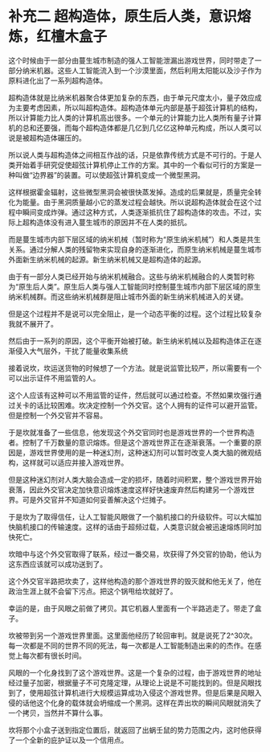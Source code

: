 # 补充二 超构造体，原生后人类，意识熔炼，红檀木盒子

这个时候由于一部分由蔓生城市制造的强人工智能泄漏出游戏世界，同时带走了一部分纳米机器。这些人工智能流入到一个沙漠里面，然后利用太阳能以及沙子作为原料进化出了一系列超构造体。

超构造体就是比纳米机器聚合体更加复杂的东西，由于单元尺度太小，量子效应成为主要考虑因素，所以叫超构造体。超构造体单元内部是基于超弦计算机的结构，所以计算能力比人类的计算机高出很多。一个单元的计算能力比人类所有量子计算机的总和还要强，而每个超构造体都是几亿到几亿亿这种单元构成，所以人类可以说是被超构造体碾压的。

所以说人类与超构造体之间相互作战的话，只是依靠传统方式是不可行的。于是人类开始着手研究促使超弦计算机停止工作的方案。其中的一个看似可行的方案是一种叫做“边界器”的装置。可以使超弦计算机变成一个微型黑洞。

这样根据霍金辐射，这些微型黑洞会被很快蒸发掉。造成的后果就是，质量完全转化为能量。由于黑洞质量越小它的蒸发过程会越快。所以说超构造体就会在这个过程中瞬间变成炸弹。通过这种方式，人类逐渐抵抗住了超构造体的攻击。不过，实际上超构造体没有进入蔓生城市的原因并不在人类的抵抗。

而是蔓生城市内部下层区域的纳米机械（暂时称为“原生纳米机械”）和人类是共生关系。通过分解人类的残留物来实现自身的逐渐进化，而原生纳米机械是蔓生城市外面新生纳米机械的起源。新生纳米机械又是超构造体的起源。

由于有一部分人类已经开始与纳米机械融合。这些与纳米机械融合的人类暂时称为“原生后人类”。原生后人类与强人工智能同时控制蔓生城市内部下层区域的原生纳米机械群。而这些纳米机械群是阻止城市外面的新生纳米机械进入的关键。

但是这个过程并不是说可以完全阻止，是一个动态平衡的过程。这个过程比较复杂我就不展开了。

然后由于一系列的原因，这个平衡开始被打破。新生纳米机械以及超构造体正在逐渐侵入大气层外，干扰了能量收集系统

接着说坎，坎运送货物的时候想了一个方法。就是说监管比较严，所以需要有一个可以出示证件不用监管的人。

这个人应该有这种可以不用监管的证件，然后就可以通过检查。不然如果坎强行通过关卡的话比较困难。坎决定控制一个外交官。这个人拥有的证件可以避开监管。但是控制一个外交官并不容易。

于是坎就准备了一些信息，他发现这个外交官同时也是游戏世界的一个世界构造者。控制了千万数量的意识熔炼。但是这个游戏世界正在逐渐衰落。一个重要的原因是，游戏世界使用的是一种迷幻剂，这种迷幻剂可以暂时改变人类大脑的微观结构，这样就可以适应并接入游戏世界。

但是这种迷幻剂对人类大脑会造成一定的损坏，随着时间积累，整个游戏世界开始衰落，因此外交官决定加快意识熔炼速度这样好快速废弃然后构建另一个游戏世界。可是外交官并不知道如何妥善解决这个烂摊子。

于是坎为了取得信任，让人工智能风眼做了一个脑机接口的升级软件。可以大幅加快脑机接口的传输速度。这样的话由于超频过载，人类意识就会被迅速熔炼同时加快死亡。

坎暗中与这个外交官取得了联系，经过一番交易，坎获得了外交官的协助，他认为这东西应该就可以成功送到了。

这个外交官半路把坎卖了，这样他构造的那个游戏世界的毁灭就和他无关了，他在政治生涯上就不会留下污点。把这个锅甩给坎就好了。

幸运的是，由于风眼之前做了拷贝。其它机器人里面有一个半路逃走了。带走了盒子。

坎被带到另一个游戏世界里面。这里面他经历了轮回审判。就是说死了2^30次。每一次都是不同的世界不同的死法，每一次都是人工智能制造出来的的杰作。在感觉上每次都有很长时间。

风眼的一个化身找到了这个游戏世界。这是一个复杂的过程，由于游戏世界的地址经过量子加密，根据量子不可克隆定理，从理论上说是不可能找到的。但是风眼找到了，使用超弦计算机进行大规模运算成功入侵这个游戏世界。但是后果是风眼入侵的话他这个化身的载体就会坍缩成一个黑洞。这样在弄出坎的瞬间风眼就消失了一个拷贝，当然并不算什么事。

坎将那个小盒子送到指定位置后，就返回了出蜗壬鼠的势力范围之内，这时他获得了一个全新的庇护证以及一个信用点。

